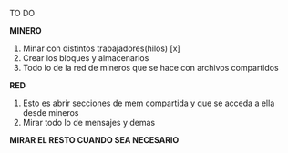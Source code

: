 TO DO 

**MINERO** 
1.  Minar con distintos trabajadores(hilos)   [x]
2.  Crear los bloques y almacenarlos 
3.  Todo lo de la red de mineros que se hace con archivos compartidos

**RED**
1. Esto es abrir secciones de mem compartida y que se acceda a ella desde mineros 
2. Mirar todo lo de mensajes y demas

**MIRAR EL RESTO CUANDO SEA NECESARIO**


